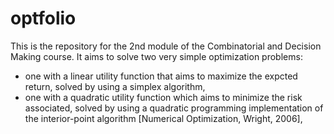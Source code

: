 # optfolio

This is the repository for the 2nd module of the Combinatorial and Decision Making course. It aims to solve two very simple optimization problems:
- one with a linear utility function that aims to maximize the expcted return, solved by using a simplex algorithm,
- one with a quadratic utility function which aims to minimize the risk associated, solved by using a quadratic programming implementation of the interior-point algorithm [Numerical Optimization, Wright, 2006],
